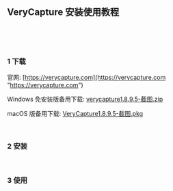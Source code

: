## VeryCapture 安装使用教程  

​    

​    

### 1 下载  

官网: [https://verycapture.com](https://verycapture.com "https://verycapture.com")  

Windows 免安装版备用下载: [verycapture1.8.9.5-截图.zip](https://mega.nz/file/qKhQVTiI#_w5Lr-dId4dQHjwYq9SOd597OIdsANNitJICKP0tMYQ)  

macOS 版备用下载: [VeryCapture1.8.9.5-截图.pkg](https://mega.nz/file/PGowjZpJ#HY0uB_mvA4vwxfNTVpIhRCbdyyi9XQ3Q-jbbLQZjaQQ)  

​    

### 2 安装    

​    

### 3 使用  

